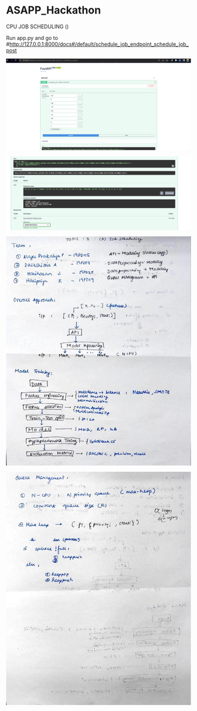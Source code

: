# ASAPP_Hackathon
CPU JOB SCHEDULING ()


Run app.py and go to #http://127.0.0.1:8000/docs#/default/schedule_job_endpoint_schedule_job_post

![](https://github.com/Lagstill/ASAPP_Hackathon/blob/main/Pictures/Query.png)

![](https://github.com/Lagstill/ASAPP_Hackathon/blob/main/Pictures/Response.png)


![](https://github.com/Lagstill/ASAPP_Hackathon/blob/main/Pictures/Design.jpg)

![](https://github.com/Lagstill/ASAPP_Hackathon/blob/main/Pictures/Queue%20Management.jpg)
